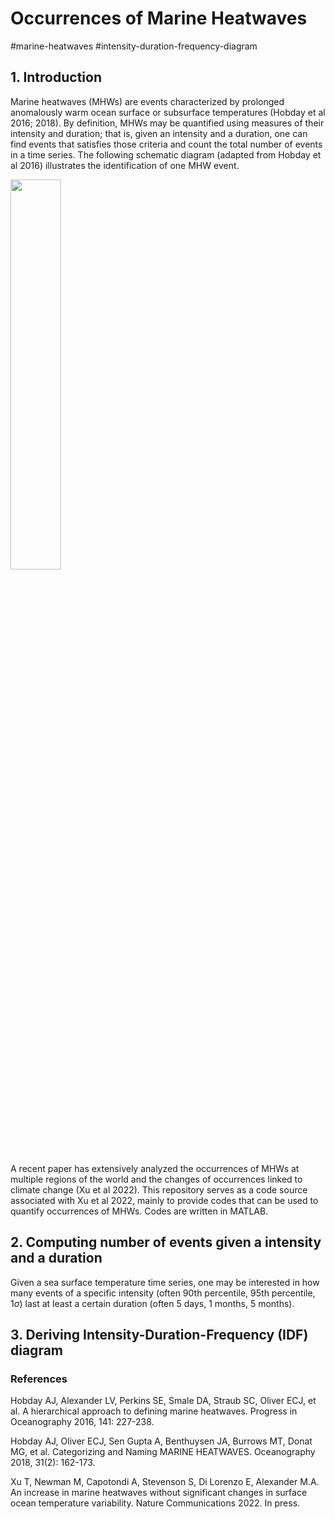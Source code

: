# Occurrences of Marine Heatwaves

#marine-heatwaves #intensity-duration-frequency-diagram

## 1. Introduction

Marine heatwaves (MHWs) are events characterized by prolonged anomalously warm ocean surface or subsurface temperatures (Hobday et al 2016; 2018). By definition, MHWs may be quantified using measures of their intensity and duration; that is, given an intensity and a duration, one can find events that satisfies those criteria and count the total number of events in a time series. The following schematic diagram (adapted from Hobday et al 2016) illustrates the identification of one MHW event.

<img src="https://github.com/Tongtong-Xu-PSL/global-MHW/blob/main/schematic_mhw.png " width="40%" />

A recent paper has extensively analyzed the occurrences of MHWs at multiple regions of the world and the changes of occurrences linked to climate change (Xu et al 2022). This repository serves as a code source associated with Xu et al 2022, mainly to provide codes that can be used to quantify occurrences of MHWs. Codes are written in MATLAB.

## 2. Computing number of events given a intensity and a duration

Given a sea surface temperature time series, one may be interested in how many events of a specific intensity (often 90th percentile, 95th percentile, $1\sigma$) last at least a certain duration (often 5 days, 1 months, 5 months).

## 3. Deriving Intensity-Duration-Frequency (IDF) diagram


### References

Hobday AJ, Alexander LV, Perkins SE, Smale DA, Straub SC, Oliver ECJ, et al. A hierarchical approach to defining marine heatwaves. Progress in Oceanography 2016, 141: 227-238.

Hobday AJ, Oliver ECJ, Sen Gupta A, Benthuysen JA, Burrows MT, Donat MG, et al. Categorizing and Naming MARINE HEATWAVES. Oceanography 2018, 31(2): 162-173.

Xu T, Newman M, Capotondi A, Stevenson S, Di Lorenzo E, Alexander M.A. An increase in marine heatwaves without significant changes in surface ocean temperature variability. Nature Communications 2022. In press.